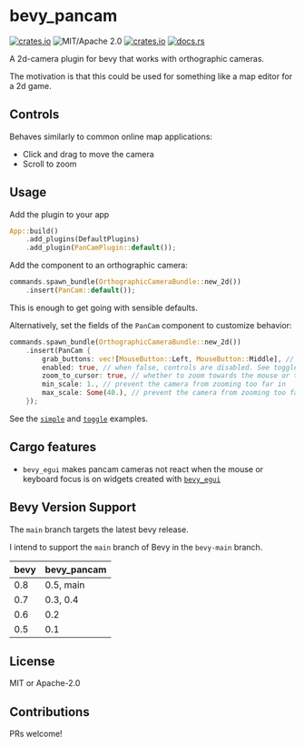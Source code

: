 # bevy_pancam

[![crates.io](https://img.shields.io/crates/v/bevy_pancam.svg)](https://crates.io/crates/bevy_pancam)
![MIT/Apache 2.0](https://img.shields.io/badge/license-MIT%2FApache-blue.svg)
[![crates.io](https://img.shields.io/crates/d/bevy_pancam.svg)](https://crates.io/crates/bevy_pancam)
[![docs.rs](https://img.shields.io/docsrs/bevy_pancam)](https://docs.rs/bevy_pancam)

A 2d-camera plugin for bevy that works with orthographic cameras.

The motivation is that this could be used for something like a map editor for a 2d game.

## Controls

Behaves similarly to common online map applications:

- Click and drag to move the camera
- Scroll to zoom

## Usage

Add the plugin to your app

```rust
App::build()
    .add_plugins(DefaultPlugins)
    .add_plugin(PanCamPlugin::default());
```

Add the component to an orthographic camera:

```rust
commands.spawn_bundle(OrthographicCameraBundle::new_2d())
    .insert(PanCam::default());
```

This is enough to get going with sensible defaults.

Alternatively, set the fields of the `PanCam` component to customize behavior:

```rust
commands.spawn_bundle(OrthographicCameraBundle::new_2d())
    .insert(PanCam {
        grab_buttons: vec![MouseButton::Left, MouseButton::Middle], // which buttons should drag the camera
        enabled: true, // when false, controls are disabled. See toggle example.
        zoom_to_cursor: true, // whether to zoom towards the mouse or the center of the screen
        min_scale: 1., // prevent the camera from zooming too far in
        max_scale: Some(40.), // prevent the camera from zooming too far out
    });
```

See the [`simple`](./examples/simple.rs) and [`toggle`](./examples/toggle.rs) examples.

## Cargo features

- `bevy_egui` makes pancam cameras not react when the mouse or keyboard focus is on widgets created with [`bevy_egui`](https://github.com/mvlabat/bevy_egui)

## Bevy Version Support

The `main` branch targets the latest bevy release.

I intend to support the `main` branch of Bevy in the `bevy-main` branch.

|bevy|bevy_pancam|
|---|---|
|0.8|0.5, main|
|0.7|0.3, 0.4|
|0.6|0.2|
|0.5|0.1|

## License

MIT or Apache-2.0

## Contributions

PRs welcome!